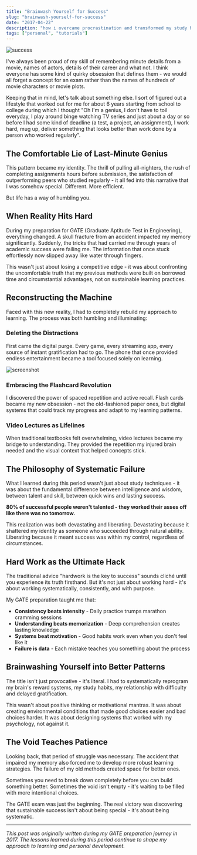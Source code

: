 ```yaml
---
title: "Brainwash Yourself for Success"
slug: "brainwash-yourself-for-success"
date: "2017-04-22"
description: "how i overcame procrastination and transformed my study habits for GATE preparation - a journey from last-minute cramming to systematic learning"
tags: ["personal", "tutorials"]
---
```


![success](/blog/images/success-image.jpg)

I've always been proud of my skill of remembering minute details from a movie, names of actors, details of their career and what not. I think everyone has some kind of quirky obsession that defines them - we would all forget a concept for an exam rather than the names of hundreds of movie characters or movie plots.

Keeping that in mind, let's talk about something else. I sort of figured out a lifestyle that worked out for me for about 6 years starting from school to college during which I thought "Oh I'm a genius, I don't have to toil everyday, I play around binge watching TV series and just about a day or so before I had some kind of deadline (a test, a project, an assignment), I work hard, mug up, deliver something that looks better than work done by a person who worked regularly".

## The Comfortable Lie of Last-Minute Genius

This pattern became my identity. The thrill of pulling all-nighters, the rush of completing assignments hours before submission, the satisfaction of outperforming peers who studied regularly - it all fed into this narrative that I was somehow special. Different. More efficient.

But life has a way of humbling you.

## When Reality Hits Hard

During my preparation for GATE (Graduate Aptitude Test in Engineering), everything changed. A skull fracture from an accident impacted my memory significantly. Suddenly, the tricks that had carried me through years of academic success were failing me. The information that once stuck effortlessly now slipped away like water through fingers.

This wasn't just about losing a competitive edge - it was about confronting the uncomfortable truth that my previous methods were built on borrowed time and circumstantial advantages, not on sustainable learning practices.

## Reconstructing the Machine

Faced with this new reality, I had to completely rebuild my approach to learning. The process was both humbling and illuminating:

### Deleting the Distractions

First came the digital purge. Every game, every streaming app, every source of instant gratification had to go. The phone that once provided endless entertainment became a tool focused solely on learning.

![screenshot](/blog/images/screenshot.png)

### Embracing the Flashcard Revolution

I discovered the power of spaced repetition and active recall. Flash cards became my new obsession - not the old-fashioned paper ones, but digital systems that could track my progress and adapt to my learning patterns.

### Video Lectures as Lifelines

When traditional textbooks felt overwhelming, video lectures became my bridge to understanding. They provided the repetition my injured brain needed and the visual context that helped concepts stick.

## The Philosophy of Systematic Failure

What I learned during this period wasn't just about study techniques - it was about the fundamental difference between intelligence and wisdom, between talent and skill, between quick wins and lasting success.

**80% of successful people weren't talented - they worked their asses off like there was no tomorrow.**

This realization was both devastating and liberating. Devastating because it shattered my identity as someone who succeeded through natural ability. Liberating because it meant success was within my control, regardless of circumstances.

## Hard Work as the Ultimate Hack

The traditional advice "hardwork is the key to success" sounds cliché until you experience its truth firsthand. But it's not just about working hard - it's about working systematically, consistently, and with purpose.

My GATE preparation taught me that:

- **Consistency beats intensity** - Daily practice trumps marathon cramming sessions
- **Understanding beats memorization** - Deep comprehension creates lasting knowledge
- **Systems beat motivation** - Good habits work even when you don't feel like it
- **Failure is data** - Each mistake teaches you something about the process

## Brainwashing Yourself into Better Patterns

The title isn't just provocative - it's literal. I had to systematically reprogram my brain's reward systems, my study habits, my relationship with difficulty and delayed gratification.

This wasn't about positive thinking or motivational mantras. It was about creating environmental conditions that made good choices easier and bad choices harder. It was about designing systems that worked with my psychology, not against it.

## The Void Teaches Patience

Looking back, that period of struggle was necessary. The accident that impaired my memory also forced me to develop more robust learning strategies. The failure of my old methods created space for better ones.

Sometimes you need to break down completely before you can build something better. Sometimes the void isn't empty - it's waiting to be filled with more intentional choices.

The GATE exam was just the beginning. The real victory was discovering that sustainable success isn't about being special - it's about being systematic.

---

*This post was originally written during my GATE preparation journey in 2017. The lessons learned during this period continue to shape my approach to learning and personal development.*